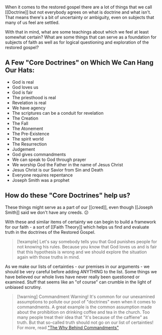 When it comes to the restored gospel there are a lot of things that we call [[Doctrine]] but not everybody agrees on what is doctrine and what isn't. That means there's a bit of uncertainty or ambiguity, even on subjects that many of us feel are settled.

With that in mind, what are some teachings about which we feel at least somewhat certain? What are some things that can serve as a foundation for subjects of faith as well as for logical questioning and exploration of the restored gospel? 

## A Few "Core Doctrines" on Which We Can Hang Our Hats:

* God is real
* God loves us
* God is fair
* The priesthood is real
* Revelation is real
* We have agency
* The scriptures can be a conduit for revelation
* The Creation
* The Fall
* The Atonement
* The Pre-Existence
* The spirit world
* The Resurrection
* Judgement
* God gives commandments
* We can speak to God through prayer
* We worship God the Father in the name of Jesus Christ
* Jesus Christ is our Savior from Sin and Death
* Everyone requires repentance
* Joseph Smith was a prophet

## How do these "Core Doctrines" help us?

These things might serve as a part of our [[creed]], even though [[Joseph Smith]] said we don't have any creeds. 😕 

With these and similar items of certainty we can begin to build a framework for our faith - a sort of [[Faith Theory]] which helps us find and evaluate truth in the doctrines of the Restored Gospel.  

>[!example]
>Let's say somebody tells you that God punishes people for not knowing his rules. Because you know that God loves us and is fair that this hypothesis is wrong and we should explore the situation again with those truths in mind.

As we make our lists of certainties - our premises in our arguments - we should be very careful before adding ANYTHING to the list. Some things we have believed our whole lives have never really been questioned or examined. Stuff that seems like an "of course" can crumble in the light of unbiased scrutiny. 

> [!warning] Commandment Warning!
> It's common for our unexamined assumptions to pollute our pool of "doctrines" even when it comes to commandments. A great example is the common assumption made about the prohibition on drinking coffee and tea in the church. Too many people treat their idea that "it's because of the caffiene" as truth. But that so-called truth should not go on our list of certainties! 
>   For more, read ["The Why Behind Commandments"](https://www.latterdayhope.com/the-whys-behind-commandments/)


